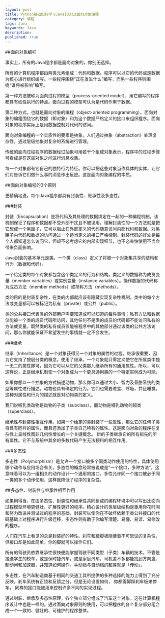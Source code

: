 ```yaml
---
layout: post
title: Python基础如何学习Java[03]之面向对象编程 
category: 编程
tags: Java
keywords: Java
description: 
published: true
---
```


##面向对象编程 

事实上，所有的Java程序都是面向对象的，你别无选择。

所有的计算机程序都由两类元素组成：代码和数据。程序可以以它的代码或是数据为核心进行组织编写。一些程序围绕“正在发生什么”编写，而另一些程序则围绕“谁将被影响”编写。

第一种方法被称为面向过程的模型（process-oriented model），用它编写的程序都具有线性执行的特点。面向过程的模型可认为是代码作用于数据。

第二种方式，也就是面向对象的编程（object-oriented programming）。面向对象的编程围绕它的数据（即对象）和为这个数据严格定义的接口来组织程序。面向对象的程序实际上是用数据控制对代码的访问。

面向对象编程的一个实质性的要素是抽象。人们通过抽象（abstraction）处理复杂性。通过层级抽象对复杂的系统进行管理。

传统的面向过程程序的数据经过抽象可用若干个组成对象表示，程序中的过程步骤可看成是在这些对象之间进行消息收集。

每一个对象都有它自己的独特行为特征。你可以把这些对象当作具体的实体，让它们对告诉它们做什么事的消息作出反应。这是面向对象编程的本质。

##面向对象编程的3个原则 

更精确地说，每个Java程序都具有封装性、继承性及多态性。

###封装 

封装（Encapsulation）是将代码及其处理的数据绑定在一起的一种编程机制，该机制保证了程序和数据都不受外部干扰且不被误用。理解封装性的一个方法就是把它想成一个黑匣子，它可以阻止在外部定义的代码随意访问内部代码和数据。对黑匣子内代码和数据的访问通过一个适当定义的接口严格控制。封装代码的好处是每个人都知道怎么访问它，但却不必考虑它的内部实现细节，也不必害怕使用不当会带来负面影响。 

Java封装的基本单元是类。一个类（class）定义了将被一个对象集共享的结构和行为（数据和代码）。

一个给定类的每个对象都包含这个类定义的行为和结构。类定义的数据称为成员变量（member variables）或实例变量（instance variables）。操作数据的代码称为成员方法（member methods）或简称方法（methods）。

类的目的是封装复杂性，在类的内部就应该有隐藏实现复杂性机制。类中的每个方法或变量都可以被标记为私有（private）或公共（public）。

类的公共接口代表类的外部用户需要知道或可以知道的每件事情；私有方法和数据仅能被一个类的成员代码所访问，其他任何不是类的成员的代码都不能访问私有的方法或变量。既然类的私有成员仅能被程序中的其他部分通过该类的公共方法访问，那么你就能保证不希望发生的事情就一定不会发生。

###继承 

继承（Inheritance）是一个对象获得另一个对象的属性的过程。继承很重要，因为它支持了按层分类的概念。使用了继承，一个对象就只需定义使它在所属类中独一无二的属性即可，因为它可以从它的父类那儿继承所有的通用属性。所以，可以这样说，正是继承机制使一个对象成为一个更具通用类的一个特定实例成为可能。

如果你想以一个抽象的方式描述动物，那么你可以通过大小、智力及骨胳系统的类型等属性进行描述。动物也具有确定的行为，它们也需要进食、呼吸，并且睡觉。这种对属性和行为的描述就是对动物类的定义。 

我们说哺乳类动物是动物的子类（subclass），而动物是哺乳动物的超类（superclass）。 

继承性与封装性相互作用。如果一个给定的类封装了一些属性，那么它的任何子类将具有同样的属性，而且还添加了子类自己特有的属性。这是面向对象的程序在复杂性上呈线性而非几何性增长的一个关键概念。 新的子类继承它的所有祖先的所有属性。它不与系统中其余的多数代码产生无法预料的相互作用。

###多态性 

多态性（Polymorphism）是允许一个接口被多个同类动作使用的特性，具体使用哪个动作与应用场合有关。多态性的概念经常被说成是“一个接口，多种方法”。这意味着可以为一组相关的动作设计一个通用的接口。多性允许同一个接口被必于同一类的多个动作使用，这样就降低了程序的复杂性。

##多态性、封装性与继承性相互作用 

如果用得当，在由多态性、封装性和继承性共同组成的编程环境中可以写出比面向过程模型环境更健壮、扩展性更好的程序。精心设计的类层级结构是重用你花时间和努力改进并测试过的程序的基础，封装可以使你在不破坏依赖于类公共接口的代码基础上对程序进行升级迁移，多态性则有助于你编写清楚、易懂、易读、易修改的程序。

人们在汽车上看见的总是封装好的特性。刹车和踏脚板隐蔽着不可思议的复杂性，但接口却是如此简单，你的脚就可以操作它们。

所有的驾驶员依靠继承性很快便能掌握驾驶不同类型（子类）车辆的技术。不管是接送学生的校车，或是保时捷汽车，或是家庭汽车，司机差不多都能找到方向盘、制动闸和加速器，并知道如何操作。手动档与自动档的超类就是「传动」。 

多态性，在汽车制造商基于相同的交通工具所提供的多种选择的能力上得到了充分反映。刹车系统有正锁和反锁之分，但是无论设置如何， 你都得脚踩刹车板来停车， 同样的接口能被用来控制许多不同的实现过程。

通过封装、继承及多态性原理，各个独立部分组成了汽车这个对象。这在计算机程序设计中也是一样的。通过面向对象原则的使用，可以把程序的各个复杂部分组合成一个一致的、健壮的、可维护的程序整体。